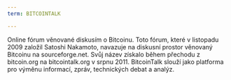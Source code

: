 ```yaml
---
term: BITCOINTALK

---
```

Online fórum věnované diskusím o Bitcoinu. Toto fórum, které v listopadu 2009 založil Satoshi Nakamoto, navazuje na diskusní prostor věnovaný Bitcoinu na sourceforge.net. Svůj název získalo během přechodu z bitcoin.org na bitcointalk.org v srpnu 2011. BitcoinTalk slouží jako platforma pro výměnu informací, zpráv, technických debat a analýz.
